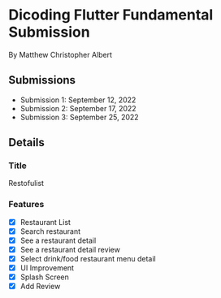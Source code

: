 # Dicoding Flutter Fundamental Submission

By Matthew Christopher Albert

## Submissions

- Submission 1: September 12, 2022
- Submission 2: September 17, 2022
- Submission 3: September 25, 2022

## Details
 
### Title

Restofulist

### Features

- [x] Restaurant List
- [x] Search restaurant
- [x] See a restaurant detail
- [x] See a restaurant detail review
- [x] Select drink/food restaurant menu detail
- [x] UI Improvement
- [x] Splash Screen
- [x] Add Review
